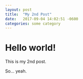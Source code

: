 ```yaml
---
layout: post
title:  "My 2nd Post"
date:   2017-09-04 14:02:51 -0600
categories: some category
---
```


# Hello world!
This is my 2nd post.

So... yeah.